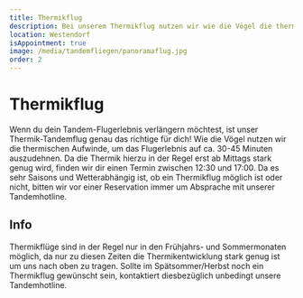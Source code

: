 ```yaml
---
title: Thermikflug
description: Bei unserem Thermikflug nutzen wir wie die Vögel die thermischen Aufwinde, um  ca. 30-45 Mnuten über die atemberaubende Kulisse der Kitzbüheler Alpen zu fliegen.
location: Westendorf
isAppointment: true
image: /media/tandemfliegen/panoramaflug.jpg
order: 2
---
```


# Thermikflug

Wenn du dein Tandem-Flugerlebnis verlängern möchtest, ist unser Thermik-Tandemflug genau das richtige für dich! Wie die Vögel nutzen wir die thermischen Aufwinde, um das Flugerlebnis auf ca. 30-45 Minuten auszudehnen. Da die Thermik hierzu in der Regel erst ab Mittags stark genug wird, finden wir dir einen Termin zwischen 12:30 und 17:00. Da es sehr Saisons und Wetterabhängig ist, ob ein Thermikflug möglich ist oder nicht, bitten wir vor einer Reservation immer um Absprache mit unserer Tandemhotline.

## Info

Thermikflüge sind in der Regel nur in den Frühjahrs- und Sommermonaten möglich, da nur zu diesen Zeiten die Thermikentwicklung stark genug ist um uns nach oben zu tragen. Sollte im Spätsommer/Herbst noch ein Thermikflug gewünscht sein, kontaktiert diesbezüglich unbedingt unsere Tandemhotline.
